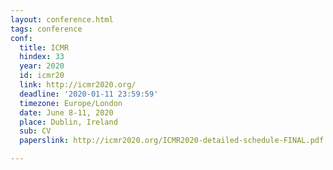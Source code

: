 ```yaml
---
layout: conference.html
tags: conference
conf:
  title: ICMR
  hindex: 33
  year: 2020
  id: icmr20
  link: http://icmr2020.org/
  deadline: '2020-01-11 23:59:59'
  timezone: Europe/London
  date: June 8-11, 2020
  place: Dublin, Ireland
  sub: CV
  paperslink: http://icmr2020.org/ICMR2020-detailed-schedule-FINAL.pdf

---
```


